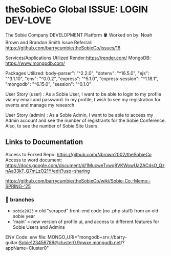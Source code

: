 # theSobieCo Global ISSUE: LOGIN DEV-LOVE
The Sobie Company DEVELOPMENT Platform 🪣
Worked on by: Noah Brown and Brandon Smith
Issue Referral: https://github.com/barrycumbie/theSobieCo/issues/16

Services/Applications Utilized
Render:https://render.com/
MongoDB: https://www.mongodb.com/

Packages Utilized:
body-parser": "^2.2.0",
        "dotenv": "^16.5.0",
        "ejs": "^3.1.10",
        "env": "^0.0.2",
        "express": "^5.1.0",
        "express-session": "^1.18.1",
        "mongodb": "^6.15.0",
        "session": "^0.1.0"

User Story (user) : As a Sobie User, I want to be able to login to my profile via my email and password. In my profile, I wish to see my registration for events and manage my research

User Story (admin) : As a Sobie Admin, I want to be able to access my Admin account and see the number of registrants for the Sobie Conference. Also, to see the number of Sobie Site Users. 

## Links to Documentation
Access to Forked Repo: https://github.com/Nbrown2002/theSobieCo
Access to word document: https://docs.google.com/document/d/1MucweTvwq8VKWowUa2ACdsO_QznAa33kT_Q7mLzO21Y/edit?usp=sharing

https://github.com/barrycumbie/theSobieCo/wiki/Sobie-Co.-Memo:-SPRING-'25

### 🐝 branches 

- `sobie2023` = old "scraped" front-end code (no .php stuff) from an old sobie year
- 'main' = new version of profile ui, and access to different features for Sobie Users and Admins

ENV Code
.env file: MONGO_URI="mongodb+srv://barry-guitar:Sobie123456789@cluster0.9qwxe.mongodb.net/?appName=Cluster0"
